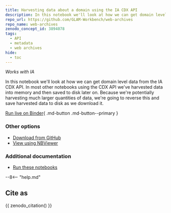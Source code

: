 ```yaml
---
title: Harvesting data about a domain using the IA CDX API
description: In this notebook we'll look at how we can get domain level data from the IA CDX API.
repo_url: https://github.com/GLAM-Workbench/web-archives
repo_name: web-archives
zenodo_concept_id: 3894078
tags:
  - API
  - metadata
  - web archives
hide:
  - toc
---
```


*Works with IA*

In this notebook we'll look at how we can get domain level data from the IA CDX API. In most other notebooks using the CDX API we've harvested data into memory and then saved to disk later on. Because we're potentially harvesting much larger quantities of data, we're going to reverse this and save harvested data to disk as we download it.

[Run live on Binder](https://mybinder.org/v2/gh/GLAM-Workbench/web-archives/master?urlpath=/lab/tree/harvesting_domain_data.ipynb){ .md-button .md-button--primary }

### Other options

* [Download from GitHub](https://github.com/GLAM-Workbench/web-archives/blob/master/harvesting_domain_data.ipynb)
* [View using NBViewer](https://nbviewer.jupyter.org/github/GLAM-Workbench/web-archives/blob/master/harvesting_domain_data.ipynb)

### Additional documentation

* [Run these notebooks](../#run-these-notebooks)

--8<-- "help.md"

## Cite as

{{ zenodo_citation() }}